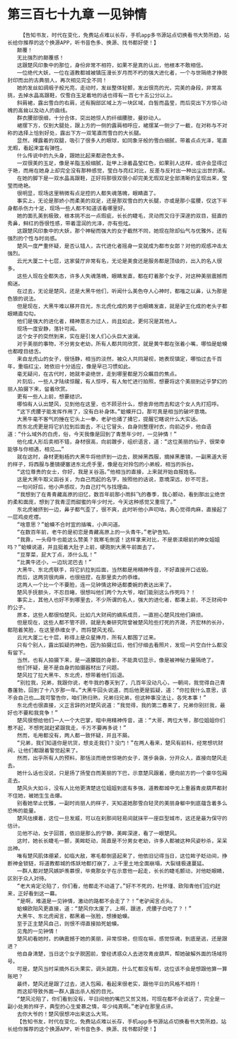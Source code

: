 # 第三百七十九章 一见钟情
        【告知书友，时代在变化，免费站点难以长存，手机app多书源站点切换看书大势所趋，站长给你推荐的这个换源APP，听书音色多、换源、找书都好使！】
       颠覆！
       无比强烈的颠覆感！
       这跟楚风印象中的那位，身份非常不相符，如果不是真的认出，他根本不敢相信。
       一位绝代大妖，一位在道教都城被镇压漫长岁月而不朽的强大进化者，一个与世隔绝才挣脱封印而出的古典丽人，再次相见完全不同！
       她的发丝如绸缎子般光亮，走动时，发丝整体轻颤，发出很亮的光，完美的身段，非常高挑，去掉水晶高跟鞋，仅雪白玉足着地的话也得有一百七十五公分以上。
       斜肩裙，露出雪白的右肩，还有胸部区域上方一块区域，白皙而晶莹，而后突出下方惊心动魄的高耸以及动人的曲线。
       群衣腰部很细，十分合体，突出她惊人的纤细腰肢，曼妙动人。
       裙摆下方，仅到大腿处，跟上方的一侧的露肩相呼应，裙摆某一侧少了一截，在对称与不对称的选择上恰到好处，露出下方一双笔直而雪白的大长腿。
       显然，裸露着的双腿，吸引了很多人的眼球，如同象牙般的雪白细腻，带着点点光泽，笔直无暇，看起来富有弹性。
       什么传说中的九头身，跟她比起来都逊色太多。
       一双很美的玉足，像是羊脂玉般细腻，趾甲上涂着晶莹红色，如果别人这样，或许会显得过于艳，而用在她身上却完全没有那种感觉，莹白与亮红对比，反差与反衬出一种出尘出世的美。
       在她的脚下是一双水晶高跟鞋，正好将那很双很小却完美无瑕双足全部清晰的呈现出来，莹莹而绝艳。
       很明显，现场这里稍微有点足控的人都失魂落魄，眼睛直了。
       事实上，无论是那娇小而柔美的双足，还是那双雪白的大长腿，亦或是那小蛮腰，仅这下半身都杀伤力十足，现场一些人都不知道该看哪里好。
       她的面孔美到极致，根本挑不出一点瑕疵，长长的睫毛，灵动而又归于深邃的双目，挺直的秀鼻，鲜红的唇很性感，带着湿润的光泽，亦有些炫。
       这跟楚风印象中的大妖，那个神秘而强大的女子截然不同，她现在除却仙气与优雅外，还有强烈的个性与时尚感。
       楚风一度严重怀疑，是否认错人，古代进化者摇身一变就成为都市女郎？对他的观感冲击太强烈。
       云光大厦二十七层，这家餐厅非常有名，无论是美食还是服务都是顶级的，出入的名人很多。
       这些人现在全都失态，许多人失魂落魄，眼睛发直，都在盯着那个女子，对这种美丽震撼而痴迷。
       在过去，无论是楚风，还是大黑牛他们，听闻什么美色夺人心神时，都嗤之以鼻，认为那是色狼的说法。
       但是现在，大黑牛难以移开目光，东北虎化成的男子也眼睛发直，就是驴王化成的老头子都眼睛直勾勾。
       他们是强大的进化者，精神意志力过人，尚且如此，更何况是其他人。
       现场一度安静，落针可闻。
       这个女子的突然到来，实在是引发人们心头巨大波澜。
       对于美丽的事物，不分男女老幼，所有人都共同欣赏，就是黄牛都在张着小嘴，哪怕是蛤蟆也都瞠目结舌。
       来自龙虎山的女子，很恬静，相当的淡然，被众人共同凝视，她表现镇定，哪怕过去千百年，重临红尘，她依旧十分适应，像是早已习惯如此。
       毫无疑问，在古代时，她就丰姿绝世，走到哪里都是万众瞩目的焦点。
       片刻后，一些人才陆续惊醒，有人惊呼，有人匆忙进行拍照，想要将这个美丽到近乎梦幻的丽人拍摄下来，留着欣赏。
       更有一些人上前，想要结识。
       哪怕有人认出楚风，见到他在这里，也不顾忌什么，想舍弃他而去和这个女人先打招呼。
       “这下虎腰子能发挥作用了，没有白补身体。”蛤蟆开口，那可真是相当的破坏意境。
       大黑牛毫不客气的捶在它头上一拳，老驴也捅了捅它，提醒它瞎说什么大实话。
       而东北虎更是将它扒拉到后面去，不让它冒头，自身则整理衬衣，向前迈步，他自语道：“什么域外的白虎，俗，今天我像是回到了青葱年少时，一见钟情！”
       他化成人形后卖相不错，身材很高，向前踱步，组织语言，道：“这位美丽的仙子，很荣幸能够与你相遇，相见……”
       就在这时，身材更魁梧的大黑牛将他挤到一边去，脱掉黑西服，摘掉黑墨镜，一副黑道大哥的样子，将西服与墨镜硬塞进东北虎手里，像是在对拎包的小弟般，相当的拆台。
       “这位尊贵的女士，你好，我是关谷涵。”他相当的直接，上来就开始自报姓名。
       这是大黑牛取义函谷关，为自己而起的名字，按照他的话说，意境深远，妙不可言。
       一句问好后，他小声感叹，为自己打气与找理由。
       “我想到了在青青藏高原的旧忆，数百年前那小雨斜飞的春季，我心颤动，看到那出尘绝世的柔和面庞，想到了我青涩而甜蜜的年少时光，今天这种感觉又重现了。”
       东北虎被挤到一边，鼻子都气歪了，很不爽，此时听他小声叨咕，真心觉得肉麻，直接起了一层鸡皮疙瘩。
       “啥意思？”蛤蟆不合时宜的插嘴，小声问道。
       “在数百年前，老牛的是初恋是青藏高原上的一头青牛。”老驴告知。
       “我靠，一头母牛也能这么赞美？我寒毛倒竖！这样拿来对比，不是亵渎眼前的神女姐姐吗？”蛤蟆说道，并且挺着大肚子上前，硬跑到大黑牛前面去了。
       “豆芽菜，屁大丁点，添什么乱！”
       “比黄牛还小，一边玩泥巴去！”
       大黑牛、东北虎联手，将它扒拉到后面，当然都是用精神传音，不好直接开口诋毁。
       而后，这两货很肉麻，也很扭捏，在那里卖力的恭维。
       这两人一个比一个不要脸，连一见钟情这种话都委婉的表达出来了。
       楚风手抚额头，不忍目睹，很想叫他们两个为大爷，咱们能别这么作死吗？！
       事实上，其他人也好不到哪里去，不少所谓的名人，强大的进化者，都凑上前，不乏财阀中的公子。
       原本，这些人都很怕楚风，比如几大财阀的嫡系成员，一直担心楚风找他们麻烦。
       但是现在，这些人都不管不顾，就是先秦研究院曾被楚风险些打死的齐晟，齐宏林的长孙，都陪着笑脸，在这里恭维女子，而将楚风无视。
       云光大厦二七十层，称得上是众星捧月，所有人都围了过来。
       只有个别人，露出狐疑的神色，因为拍摄过后，他们仔细去看照片，发现一片空白什么都没有留下。
       当然，也有人拍摄下来，是一道朦胧的身影，不能真切显示，像是被神秘力量隔绝了。
       他们怀疑，是不是自身的拍摄器材出了问题。
       楚风拉了拉大黑牛、东北虎，想带着他们后退。
       “别拉我，兄弟，我跟你说，老牛我的春天到了，几百年没动凡心，一朝间，我觉得自己青春蓬勃，回到了十八岁那一年。”大黑牛回头说道，而后他更是狐疑，道：“你拉我什么意思，该不会自己也……我可警告你，咱们熟归熟，兄弟归兄弟，但这种事没法让，各凭本事！”
       东北虎也很直接，义正言辞的对楚风说道：“我觉得，我的第二春来了，兄弟你别拦我，最好也不要和我竞争！”
       楚风很想给他们一人一个大巴掌，暗中用精神传音，道：“大哥，两位大爷，那位姐姐你们惹不起，不想死就赶紧跟我走，千万不要再多说！”
       然而，毛用都没有，两人都一致怀疑，并且不屑。
       “兄弟，我们知道你是坑货，想支走我们？没门！”在两人看来，楚风有前科，经常想坑财阀，让他们都跟着警觉起来了。
       然而，出乎所有人的预料，那恬淡而绝世惊艳的女子，莲步袅袅，分开众人，直接向楚风走去。
       她什么话也没说，只是扬了扬莹白而美丽的下巴，示意楚风跟着，便向前方的一个豪华包厢走去。
       楚风头大如斗，没有人比他更清楚这位姐姐到底有多强，道教都城中无上重器青皮葫芦都封不住她，被她生生击爆。
       别看她举止优雅，一副时尚丽人的样子，天知道她那雪白轻灵的美丽身躯中到底蕴含着多么恐怖的能量。
       楚风估摸着，这位一旦发威，可以在刹那间轻易间就抹平一座巨型城市，这还是最为保守的估计。
       见他不动，女子回首，依旧是那么的宁静，美眸深邃，看了一眼楚风。
       这时，她长长睫毛一颤，美眸眨动，简直是不分男女老幼，许多人都被这种风姿秒杀，呆呆出神。
       唯有楚风肌体绷紧，如临大敌，寒毛都倒竖起来了，他依旧记得当日，这位眸子眨动间，挣断神金锁链，将道教都城的炼妖地都打崩了，上千里土地全面崩塌，大裂缝极速蔓延。
       一群人都对楚风嫉妒羡慕恨，毕竟那女子在示意他一起走，长长的睫毛颤动，对他眨眼睛，区别于众人对待。
       “老大肯定沦陷了，你们看，他都走不动道了。”好不不死的，杜怀瑾、欧阳青他们应约赶来，正好看到这一幕。
       “是啊，难道是一见钟情，激动的路都不会走了？！”老驴闻言点头。
       蛤蟆欧阳风更直接，道：“楚风你太废了，上啊，跟进，虎腰子白吃了？！”
       大黑牛、东北虎闻言，都黑着一张脸，想揍蛤蟆。
       至于正主楚风自己，则恨不得直接拍死蛤蟆。
       见鬼的一见钟情！
       楚风初看她时，的确震撼于她的美丽，异常惊艳，但现在嘛，感觉惊魂，到底是逃，还是跟进？
       他自身清楚，当日这个女子脱困前，曾经诱惑众人去进攻青皮葫芦，帮她破解外面的场域符号。
       可是，楚风当时采摘外石头果实，调头就跑，什么忙都没有帮，这位该不会是想跟他算一算账吧？
       最终，楚风还是跟了过去，进入包厢，看起来很老实，跟他平日的风格不相符！
       而这却导致外面一群人露出杀人般的目光。
       “楚风沦陷了，你们看到没有，平日间他的嘴巴又贫又贱，可现在都不会说话了，完全是一副小处男的样子，典型的心生爱慕之情，年少纯真啊。”老驴在那里点评。
       去你大爷的！楚风很想冲出来这么大骂。
       【告知书友，时代在变化，免费站点难以长存，手机app多书源站点切换看书大势所趋，站长给你推荐的这个换源APP，听书音色多、换源、找书都好使！】